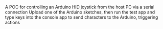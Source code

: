 A POC for controlling an Arduino HID joystick from the host PC via a serial connection
Upload one of the Arduino sketches, then run the test app and type keys into the console app to send characters to the Arduino, triggering actions
